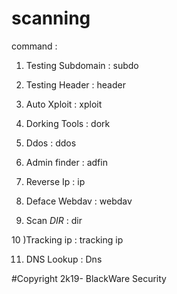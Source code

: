# scanning
command :
1) Testing Subdomain : subdo

2) Testing Header : header

3) Auto Xploit : xploit

4) Dorking Tools : dork

5) Ddos : ddos

6) Admin finder : adfin

7) Reverse Ip : ip

8) Deface Webdav : webdav

9) Scan _DIR_ : dir

10 )Tracking ip : tracking ip

11) DNS Lookup : Dns

#Copyright 2k19- BlackWare Security
